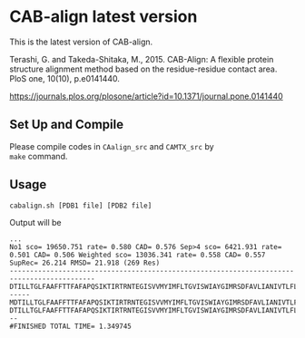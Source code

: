 # CAB-align latest version
This is the latest version of CAB-align.

Terashi, G. and Takeda-Shitaka, M., 2015. CAB-Align: A flexible protein structure alignment method based on the residue-residue contact area. PloS one, 10(10), p.e0141440.

https://journals.plos.org/plosone/article?id=10.1371/journal.pone.0141440

## Set Up and Compile
Please compile codes in ```CAalign_src``` and ```CAMTX_src``` by  
```make``` command.

## Usage
```
cabalign.sh [PDB1 file] [PDB2 file] 
```

Output will be

```
...
No1 sco= 19650.751 rate= 0.580 CAD= 0.576 Sep>4 sco= 6421.931 rate= 0.501 CAD= 0.506 Weighted sco= 13036.341 rate= 0.558 CAD= 0.557 SupRec= 26.214 RMSD= 21.918 (269 Res)
-------------------------------------------------------------------------------------------DTILLTGLFAAFFTTFAFAPQSIKTIRTRNTEGISVVMYIMFLTGVISWIAYGIMRSDFAVLIANIVTLFLAAPVLVITLINRRKK------MDTILLTGLFAAFFTTFAFAPQSIKTIRTRNTEGISVVMYIMFLTGVISWIAYGIMRSDFAVLIANIVTLFLAAPVLVITLINRRKKHVLESSDTILLTGLFAAFFTTFAFAPQSIKTIRTRNTEGISVVMYIMFLTGVISWIAYGIMRSDFAVLIANIVTLFLAAPVLVITLINRRKKHVLESSG
DTILLTGLFAAFFTTFAFAPQSIKTIRTRNTEGISVVMYIMFLTGVISWIAYGIMRSDFAVLIANIVTLFLAAPVLVITLINRRKKHVLESDTILLTGLFAAFFTTFAFAPQSIKTIRTRNTEGISVVMYIMFLTGVISWIAYGIMRSDFAVLIANIVTLFLAAPVLVITLINRRKKHVLESSMDTILLTGLFAAFFTTFAFAPQSIKTIRTRNTEGISVVMYIMFLTGVISWIAYGIMRSDFAVLIANIVTLFLAAPVLVITLINRRKKHVLESMDTILLTGLFAAFFTTFAFAPQSIKTIRTRNTEGISVVMYIMFLTGVISWIAYGIMRSDFAVLIANIVTLFLAAPVLVITLINRRKKHVLE---
#FINISHED TOTAL TIME= 1.349745
```
